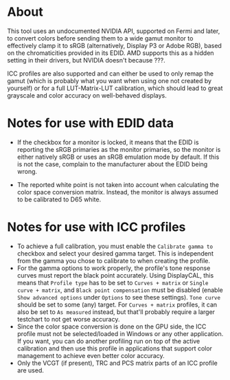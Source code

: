 # About
This tool uses an undocumented NVIDIA API, supported on Fermi and later, to convert colors before sending them to a wide gamut monitor to effectively clamp it to sRGB (alternatively, Display P3 or Adobe RGB), based on the chromaticities provided in its EDID. AMD supports this as a hidden setting in their drivers, but NVIDIA doesn't because ???.

ICC profiles are also supported and can either be used to only remap the gamut (which is probably what you want when using one not created by yourself) or for a full LUT-Matrix-LUT calibration, which should lead to great grayscale and color accuracy on well-behaved displays.

# Notes for use with EDID data
* If the checkbox for a monitor is locked, it means that the EDID is reporting the sRGB primaries as the monitor primaries, so the monitor is either natively sRGB or uses an sRGB emulation mode by default. If this is not the case, complain to the manufacturer about the EDID being wrong.

* The reported white point is not taken into account when calculating the color space conversion matrix. Instead, the monitor is always assumed to be calibrated to D65 white.

# Notes for use with ICC profiles

* To achieve a full calibration, you must enable the `Calibrate gamma to` checkbox and select your desired gamma target. This is independent from the gamma you chose to calibrate to when creating the profile.
* For the gamma options to work properly, the profile's tone response curves must report the black point accurately. Using DisplayCAL, this means that `Profile type` has to be set to `Curves + matrix` or `Single curve + matrix`, and `Black point compensation` must be disabled (enable `Show advanced options` under `Options` to see these settings). `Tone curve` should be set to some (any) target. For `Curves + matrix` profiles, it can also be set to `As measured` instead, but that'll probably require a larger testchart to not get worse accuracy.
* Since the color space conversion is done on the GPU side, the ICC profile must not be selected/loaded in Windows or any other application. If you want, you can do another profiling run on top of the active calibration and then use this profile in applications that support color management to achieve even better color accuracy.
* Only the VCGT (if present), TRC and PCS matrix parts of an ICC profile are used.
